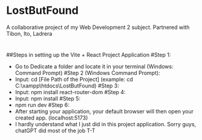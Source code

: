 # LostButFound
A collaborative project of my Web Development 2 subject. Partnered with Tibon, Ito, Ladrera

#

##Steps in setting up the Vite + React Project Application
#Step 1:
- Go to Dedicate a folder and locate it in your terminal (Windows: Command Prompt)
#Step 2 (Windows Command Prompt):
- Input: cd [File Path of the Project] (example: cd C:\xampp\htdocs\LostButFound)
#Step 3:
- Input: npm install react-router-dom
#Step 4:
- Input: npm install
#Step 5:
- npm run dev
#Step 6:
- After starting your application, your default browser will then open your created app.
(localhost:5173)
- I hardly understand what I just did in this project application. Sorry guys, chatGPT did most of the job T-T
